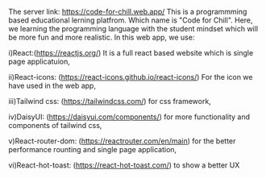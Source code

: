 The server link: https://code-for-chill.web.app/
This is a programmming based educational lerning platfrom. Which name is "Code for Chill".
Here, we learning the programming language with the student mindset which will be more fun and more realistic.
In this web app, we use:

i)React:(https://reactjs.org/) It is a full react based website which is single page applicatuion,

ii)React-icons: (https://react-icons.github.io/react-icons/) For the icon we have used in the web app,

iii)Tailwind css: (https://tailwindcss.com/) for css framework,

iv)DaisyUI: (https://daisyui.com/components/) for more functionality and components of tailwind css,

v)React-router-dom: (https://reactrouter.com/en/main) for the better performance rounting and single page application,

vi)React-hot-toast: (https://react-hot-toast.com/) to show a better UX